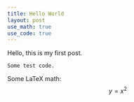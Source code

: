 ```yaml
---
title: Hello World
layout: post
use_math: true
use_code: true
---
```


Hello, this is my first post.

```
Some test code.
```

Some LaTeX math: $$ y = x^2 $$
